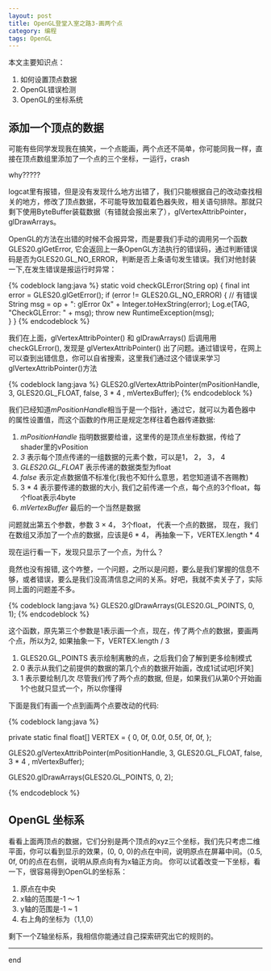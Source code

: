 ```yaml
---
layout: post
title: OpenGL登堂入室之路3-画两个点
category: 编程
tags: OpenGL
---
```


本文主要知识点：

1. 如何设置顶点数据
2. OpenGL错误检测
3. OpenGL的坐标系统

## 添加一个顶点的数据

可能有些同学发现我在搞笑，一个点能画，两个点还不简单，你可能同我一样，直接在顶点数组里添加了一个点的三个坐标，一运行，crash  

why?????  

logcat里有报错，但是没有发现什么地方出错了，我们只能根据自己的改动查找相关的地方，修改了顶点数据，不可能导致加载着色器失败，相关语句排除。那就只剩下使用ByteBuffer装载数据（有错就会报出来了），glVertexAttribPointer，glDrawArrays。  

OpenGL的方法在出错的时候不会报异常，而是要我们手动的调用另一个函数 GLES20.glGetError, 它会返回上一条OpenGL方法执行的错误码，通过判断错误码是否为GLES20.GL_NO_ERROR，判断是否上条语句发生错误。我们对他封装一下,在发生错误是报运行时异常：

{% codeblock lang:java %}
static void checkGLError(String op) {
	final int error = GLES20.glGetError();
	if (error != GLES20.GL_NO_ERROR) {  // 有错误
	    String msg = op + ": glError 0x" + Integer.toHexString(error);
	    Log.e(TAG, "CheckGLError: " + msg);
	    throw new RuntimeException(msg);  
	}
}
{% endcodeblock %}

我们在上面，glVertexAttribPointer() 和 glDrawArrays() 后调用用checkGLError(), 发现是 glVertexAttribPointer() 出了问题。通过错误号，在网上可以查到出错信息，你可以自省搜索，这里我们通过这个错误来学习glVertexAttribPointer()方法

{% codeblock lang:java %}
GLES20.glVertexAttribPointer(mPositionHandle, 3, GLES20.GL_FLOAT, false,
                3 * 4 , mVertexBuffer);
{% endcodeblock %}

我们已经知道*mPositionHandle*相当于是一个指针，通过它，就可以为着色器中的属性设置值，而这个函数的作用正是规定怎样往着色器传递数据:

1. *mPositionHandle* 指明数据要给谁，这里传的是顶点坐标数据，传给了shader里的vPosition
2. *3* 表示每个顶点传递的一组数据的元素个数，可以是1， 2， 3， 4
3. *GLES20.GL_FLOAT* 表示传递的数据类型为float
4. *false* 表示定点数据值不标准化(我也不知什么意思，若您知道请不吝赐教)
5. 3 * 4 表示要传递的数据的大小, 我们之前传递一个点，每个点的3个float，每个float表示4byte
6. *mVertexBuffer* 最后的一个当然是数据

问题就出第五个参数，参数 3 × 4， 3个float， 代表一个点的数据， 现在，我们在数组又添加了一个点的数据，应该是6 * 4， 再抽象一下，VERTEX.length * 4

现在运行看一下，发现只显示了一个点，为什么？  

竟然也没有报错, 这个咋整，一个问题，之所以是问题，要么是我们掌握的信息不够，或者错误，要么是我们没高清信息之间的关系。好吧，我就不卖关子了，实际同上面的问题差不多。

{% codeblock lang:java %}
GLES20.glDrawArrays(GLES20.GL_POINTS, 0, 1);
{% endcodeblock %}

这个函数，原先第三个参数是1表示画一个点，现在，传了两个点的数据，要画两个点，所以为2, 如果抽象一下，VERTEX.length / 3

1. GLES20.GL_POINTS 表示绘制离散的点，之后我们会了解到更多绘制模式
2. 0 表示从我们之前提供的数据的第几个点的数据开始画，改成1试试吧[坏笑]
3. 1 表示要绘制几次 尽管我们传了两个点的数据, 但是，如果我们从第0个开始画1个也就只显式一个，所以你懂得

下面是我们有画一个点到画两个点要改动的代码:

{% codeblock lang:java %}

private static final float[] VERTEX = {
    0, 0f, 0.0f,
    0.5f, 0f, 0f,
};

GLES20.glVertexAttribPointer(mPositionHandle, 3, GLES20.GL_FLOAT, false,
                3 * 4 , mVertexBuffer);

GLES20.glDrawArrays(GLES20.GL_POINTS, 0, 2);

{% endcodeblock %}

## OpenGL 坐标系
看看上面两顶点的数据，它们分别是两个顶点的xyz三个坐标，我们先只考虑二维平面，你可以看到显示的效果，(0, 0, 0)的点在中间，说明原点在屏幕中间。（0.5, 0f, 0f)的点在右侧，说明从原点向有为x轴正方向。
你可以试着改变一下坐标，看一下，很容易得到OpenGL的坐标系：
1. 原点在中央
2. x轴的范围是-1 ～ 1
3. y轴的范围是-1 ~ 1
4. 右上角的坐标为（1,1,0）

剩下一个Z轴坐标系，我相信你能通过自己探索研究出它的规则的。

---
end
